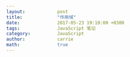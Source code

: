 ```yaml
---
layout:            post
title:             "作用域"
date:              2017-05-23 19:10:00 +0300
tags:              JavaScript 笔记
category:          JavaScript
author:            carrie
math:              true
---
```


